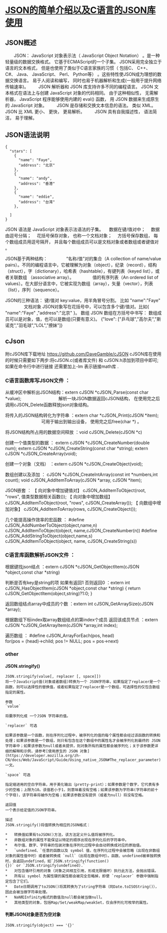 # [JSON的简单介绍以及C语言的JSON库使用](https://www.cnblogs.com/liunianshiwei/p/6087596.html)

## JSON概述 

　　JSON： JavaScript 对象表示法（ JavaScript Object Notation） 。是一种轻量级的数据交换格式。 它基于ECMAScript的一个子集。 JSON采用完全独立于语言的文本格式， 但是也使用了类似于C语言家族的习惯（ 包括C、 C++、 C#、 Java、 JavaScript、 Perl、 Python等） 。这些特性使JSON成为理想的数据交换语言。 易于人阅读和编写， 同时也易于机器解析和生成(一般用于提升网络传输速率)。
　　JSON 解析器和 JSON 库支持许多不同的编程语言。 JSON 文本格式在语法上与创建 JavaScript 对象的代码相同。 由于这种相似性， 无需解析器， JavaScript 程序能够使用内建的 eval() 函数， 用 JSON 数据来生成原生的 JavaScript 对象。
　　JSON 是存储和交换文本信息的语法。 类似 XML。 JSON 比 XML 更小、 更快， 更易解析。
　　JSON 具有自我描述性， 语法简洁， 易于理解。


## JSON语法说明
```
{
  "stars": [
    {
      "name": "Faye",
      "address": "北京"
    },
    {
      "name": "andy",
      "address": "香港"
    },
    {
      "name": "eddie",
      "address": "台湾"
    },
    
  ]
}
```

JSON 语法是 JavaScript 对象表示法语法的子集。
          　数据在键/值对中；
          　数据由逗号分隔；
          　花括号保存对象， 也称一个文档对象；
          　方括号保存数组， 每个数组成员用逗号隔开， 并且每个数组成员可以是文档对象或者数组或者键值对 。

JSON基于两种结构：
　　　　“名称/值”对的集合（A collection of name/value pairs）。不同的编程语言中，它被理解为对象（object），纪录（record），结构（struct），字（dictionary），哈希表（hashtable），有键列表（keyed list），或者关联数组 （associative array）。
　　　　值的有序列表（An ordered list of values）。在大部分语言中，它被实现为数组（array），矢量（vector），列表（list），序列（sequence）。

JSON的三种语法： 
键/值对 key:value，用半角冒号分割。 比如 "name":"Faye" 　　　　
文档对象 JSON对象写在花括号中，可以包含多个键/值对。比如{ "name":"Faye" ,"address":"北京" }。 
数组 JSON 数组在方括号中书写： 数组成员可以是对象，值，也可以是数组(只要有意义)。 {"love": ["乒乓球","高尔夫","斯诺克","羽毛球","LOL","撩妹"]}

## cJson
附cJSON库下载地址 https://github.com/DaveGamble/cJSON 
cJSON库在使用的时候只需要如下两步:将cJSON.c(或者库文件) 和 cJSON.h添加到项目中即可;如果在命令行中进行链接 还需要加上-lm 表示链接math库 .

### C语言函数库写JSON文件 ： 

从缓冲区中解析出JSON结构：extern cJSON *cJSON_Parse(const char *value); 　　　　　　　　
解析一块JSON数据返回cJSON结构， 在使用完之后调用cJSON_Delete函数释放json对象结构。

将传入的JSON结构转化为字符串 ：extern char *cJSON_Print(cJSON *item); 　　　　　　　　
可用于输出到输出设备， 使用完之后free(char *) 。

将JSON结构所占用的数据空间释放 ：void cJSON_Delete(cJSON *c)

创建一个值类型的数据 ：
extern cJSON *cJSON_CreateNumber(double num);
extern cJSON *cJSON_CreateString(const char *string);
extern cJSON *cJSON_CreateArray(void);

创建一个对象（文档） ：extern cJSON *cJSON_CreateObject(void);

数组创建以及添加 ：
cJSON *cJSON_CreateIntArray(const int *numbers,int count);
void cJSON_AddItemToArray(cJSON *array, cJSON *item);

JSON嵌套 ：
【 向对象中增加键值对】 cJSON_AddItemToObject(root, "rows", 值类型数据相关函数());
【 向对象中增加数组】 cJSON_AddItemToObject(root, "rows", cJSON_CreateArray());
【 向数组中增加对象】 cJSON_AddItemToArray(rows, cJSON_CreateObject());

几个能提高操作效率的宏函数 ：
#define cJSON_AddNumberToObject(object,name,n) \
cJSON_AddItemToObject(object, name,cJSON_CreateNumber(n))
#define cJSON_AddStringToObject(object,name,s)\
cJSON_AddItemToObject(object, name, cJSON_CreateString(s))

### C语言库函数解析JSON文件 ：

根据键找json结点 ：extern cJSON *cJSON_GetObjectItem(cJSON *object,const char *string)

判断是否有key是string的项 如果有返回1 否则返回0 ：extern int cJSON_HasObjectItem(cJSON *object,const char *string)
{ return cJSON_GetObjectItem(object,string)?1:0; }

返回数组结点array中成员的个数 ：extern int cJSON_GetArraySize(cJSON *array);

根据数组下标index取array数组结点的第index个成员 返回该成员节点 ：extern cJSON *cJSON_GetArrayItem(cJSON *array,int index);

遍历数组 ：
#define cJSON_ArrayForEach(pos, head)        
for(pos = (head)->child; pos != NULL; pos = pos->next)

### other

#### JSON.stringify()
```
JSON.stringify(value[, replacer [, space]])
将一个JavaScript值(对象或者数组)转换为一个 JSON字符串，如果指定了replacer是一个函数，则可以选择性的替换值，或者如果指定了replacer是一个数组，可选择性的仅包含数组指定的属性。

参数
`value`

将要序列化成 一个JSON 字符串的值。

`replacer` 可选

如果该参数是一个函数，则在序列化过程中，被序列化的值的每个属性都会经过该函数的转换和处理；如果该参数是一个数组，则只有包含在这个数组中的属性名才会被序列化到最终的 JSON 字符串中；如果该参数为null或者未提供，则对象所有的属性都会被序列化；关于该参数更详细的解释和示例，请参考[使用原生的 JSON 对象](https://developer.mozilla.org/zh-CN/docs/Web/JavaScript/Guide/Using_native_JSON#The_replacer_parameter)一文。

`space` 可选

指定缩进用的空白字符串，用于美化输出（pretty-print）；如果参数是个数字，它代表有多少的空格；上限为10。该值若小于1，则意味着没有空格；如果该参数为字符串(字符串的前十个字母)，该字符串将被作为空格；如果该参数没有提供（或者为null）将没有空格。

返回值
一个表示给定值的JSON字符串。

描述
JSON.stringify()将值转换为相应的JSON格式：

*   转换值如果有toJSON()方法，该方法定义什么值将被序列化。
*   非数组对象的属性不能保证以特定的顺序出现在序列化后的字符串中。
*   布尔值、数字、字符串的包装对象在序列化过程中会自动转换成对应的原始值。
*   `undefined、`任意的函数以及 symbol 值，在序列化过程中会被忽略（出现在非数组对象的属性值中时）或者被转换成 `null`（出现在数组中时）。函数、undefined被单独转换时，会返回undefined，如`JSON.stringify(function(){})` or `JSON.stringify(undefined).`
*   对包含循环引用的对象（对象之间相互引用，形成无限循环）执行此方法，会抛出错误。
*   所有以 symbol 为属性键的属性都会被完全忽略掉，即便 `replacer` 参数中强制指定包含了它们。
*   Date日期调用了toJSON()将其转换为了string字符串（同Date.toISOString()），因此会被当做字符串处理。
*   NaN和Infinity格式的数值及null都会被当做null。
*   其他类型的对象，包括Map/Set/weakMap/weakSet，仅会序列化可枚举的属性。
```

#### 判断JSON对象是否为空对象
```
JSON.stringify(object) === '{}'
```
